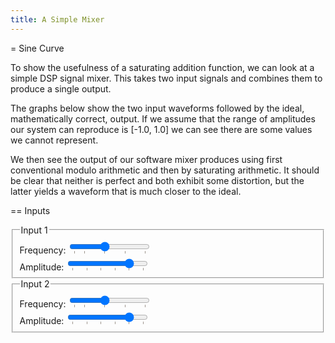 ```yaml
---
title: A Simple Mixer
---
```


= Sine Curve

<script type="module">
  import * as d3 from 'https://cdn.skypack.dev/d3@7'
  import { sine, internalWidth } from './sine.js'

  document.addEventListener('DOMContentLoaded', event => {
    const frequency1 = document.querySelector('#frequency1')
    const freqvalue1 = document.querySelector('#freqvalue1')

    const amplitude1 = document.querySelector('#amplitude1')
    const ampvalue1 = document.querySelector('#ampvalue1')

    const frequency2 = document.querySelector('#frequency2')
    const freqvalue2 = document.querySelector('#freqvalue2')

    const amplitude2 = document.querySelector('#amplitude2')
    const ampvalue2 = document.querySelector('#ampvalue2')

    const height = 150
    const points = internalWidth / 2
    const makeXArray = () => d3.range(0, points).map(k => k / (points - 1) * Math.PI * 2)
    const makePoints = f => (x => [x, f(x)])

    const update = () => {
      const c1 = x => Math.sin(x * frequency1.value) * amplitude1.value
      const c2 = x => Math.sin(x * frequency2.value) * amplitude2.value

      freqvalue1.innerText = frequency1.value
      ampvalue1.innerText = amplitude1.value 
      freqvalue2.innerText = frequency2.value
      ampvalue2.innerText = amplitude2.value 
      sine('#graph1', height, null, makeXArray().map(makePoints(c1)))
      sine('#graph2', height, null, makeXArray().map(makePoints(c2)))
      sine('#graphSum', height * 1.25, "True Mix (i.e. Input 1 + Input 2)", makeXArray().map(x => [x, c1(x) + c2(x)]))
      sine('#graphSatSum', height * 1, "Saturating Addition", makeXArray().map(x => [x, Math.max(Math.min(c1(x) + c2(x), 1), -1)]))
      sine('#graphModSum', height * 1, "Modulo Addition", makeXArray().map(x => [x, (c1(x) + c2(x)) % 1.0]))
    }

    [frequency1, amplitude1, frequency2, amplitude2].forEach(el => el.addEventListener('input', update))
    update ()
  })

</script>


To show the usefulness of a saturating addition function, we can look 
at a simple DSP signal mixer. This takes two input signals and combines 
them to produce a single output.

The graphs below show the two input waveforms followed by the ideal, 
mathematically correct, output. If we assume that the range of amplitudes
our system can reproduce is [-1.0, 1.0] we can see there are some values 
we cannot represent.
      
We then see the output of our software mixer produces using first 
conventional modulo arithmetic and then by saturating arithmetic. It 
should be clear that neither is perfect and both exhibit some distortion,
but the latter yields a waveform that is much closer to the ideal.

== Inputs

<fieldset>
  <legend>Input 1</legend>
  <div id="graph1"></div>
  <label for="frequency1">Frequency:</label>
  <input type="range" list="ticksfrequency1" min="0.5" max="4.0" value="2.0" step="0.05" id="frequency1">
    <datalist id="ticksfrequency1">
    <option value="0.5"></option>
    <option value="1"></option>
    <option value="2"></option>
    <option value="3"></option>
    <option value="4"></option>
  </datalist>
  <div id="freqvalue1"></div>
  <label for="amplitude1">Amplitude:</label>
  <input type="range" list="ticksamplitude1" min="0.0" max="1.0" value="0.8" step="0.01" id="amplitude1">
    <datalist id="ticksamplitude1">
    <option value="0"></option>
    <option value="0.2"></option>
    <option value="0.4"></option>
    <option value="0.6"></option>
    <option value="0.8"></option>
    <option value="1.0"></option>
  </datalist>
  <div id="ampvalue1"></div>
</fieldset>

<fieldset>
  <legend>Input 2</legend>
  <div id="graph2"></div>
  <label for="frequency2">Frequency:</label>
  <input type="range" list="ticksfrequency2" min="0.5" max="4.0" value="2.0" step="0.05" id="frequency2">
    <datalist id="ticksfrequency2">
      <option value="0.5"></option>
      <option value="1"></option>
      <option value="2"></option>
      <option value="3"></option>
      <option value="4"></option>
    </datalist>
    <div id="freqvalue2"></div>
    <div>
    <label for="amplitude2">Amplitude:</label>
    <input type="range" list="ticksamplitude2" min="0.0" max="1.0" value="0.8" step="0.01" id="amplitude2">
      <datalist id="ticksamplitude2">
      <option value="0"></option>
      <option value="0.2"></option>
      <option value="0.4"></option>
      <option value="0.6"></option>
      <option value="0.8"></option>
      <option value="1.0"></option>
    </datalist>
    <div id="ampvalue2"></div>
  </div>
  </fieldset>

<div id="graphSum"></div>
<div id="graphSatSum"></div>
<div id="graphModSum"></div>
